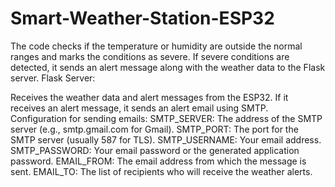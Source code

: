 # Smart-Weather-Station-ESP32

The code checks if the temperature or humidity are outside the normal ranges and marks the conditions as severe.
If severe conditions are detected, it sends an alert message along with the weather data to the Flask server.
Flask Server:

Receives the weather data and alert messages from the ESP32.
If it receives an alert message, it sends an alert email using SMTP.
Configuration for sending emails:
SMTP_SERVER: The address of the SMTP server (e.g., smtp.gmail.com for Gmail).
SMTP_PORT: The port for the SMTP server (usually 587 for TLS).
SMTP_USERNAME: Your email address.
SMTP_PASSWORD: Your email password or the generated application password.
EMAIL_FROM: The email address from which the message is sent.
EMAIL_TO: The list of recipients who will receive the weather alerts.
